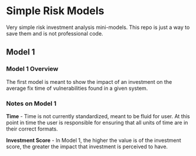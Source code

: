 # Simple Risk Models
Very simple risk investment analysis mini-models. This repo is just a way 
to save them and is not professional code.

## Model 1 

### Model 1 Overview

The first model is meant to show the impact of an investment on the average
fix time of vulnerabilities found in a given system.


### Notes on Model 1
**Time** - Time is not currently standardized, meant to be fluid for user. 
At this point in time the user is responsible for ensuring that all units 
of time are in their correct formats. 

**Investment Score** - In Model 1, the higher the value is of the investment
score, the greater the impact that investment is perceived to have.
